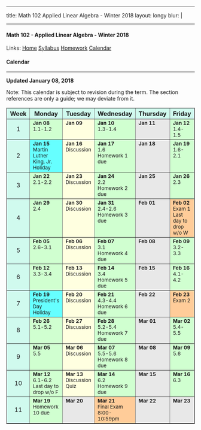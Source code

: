 
---  

title: Math 102 Applied Linear Algebra - Winter 2018
layout: longy
blur: |

---  

#### Math 102 - Applied Linear Algebra - Winter 2018  
  Links: [Home][math102Home]    [Syllabus][math102Syl]    [Homework][math102HW]    [Calendar][math102Cal]
    
   [math102Home]:http://thanghuynh.org/teaching/math102_w18.html
   [math102Syl]:http://thanghuynh.org/teaching/math102_syllabus.html
   [math102HW]:http://thanghuynh.org/teaching/math102_hw.html  
   [math102Cal]:http://thanghuynh.org/teaching/math102_calendar.html

#### Calendar    
---  


**Updated January 08, 2018**

Note: This calendar is subject to revision during the term. The section references are only a guide; we may deviate from it.  

<center>           
<table bgcolor="#D0FAEE" cellpadding="5" cellspacing="0" border="1">
<tbody>
<tr>
    <th width="10%">Week</th>
    <th width="18%">Monday</th>
    <th width="18%">Tuesday</th>
    <th width="18%">Wednesday</th>
    <th width="18%">Thursday</th>
    <th width="18%">Friday</th>
</tr>

<tr>
    <td align="center">1<br></td>
    <td valign="top" bgcolor="#d0ffd0"><b><small>Jan 08</small></b>
        <div align="left"><small>1.1-1.2 <br></small></div></td>
    <td valign="top" bgcolor="#ffffe0"><b><small>Jan 09</small></b>
		<div align="left"><small></small></div></td>
    <td valign="top" bgcolor="#d0ffd0"><b><small>Jan 10</small></b>
        <div align="left"><small>1.3-1.4 <br></small>
	<td valign="top" bgcolor="#E8E8E8"><b><small>Jan 11</small></b>
		<div align="left"><small></small></div></td>
    <td valign="top" bgcolor="#d0ffd0"><b><small>Jan 12</small></b>
        <div align="left"><small>1.4-1.5 <br></small></div></td>
</tr>

<tr>
    <td align="center">2<br></td>
    <td valign="top" bgcolor="#66ffff"><b><small>Jan 15</small></b>
        <div align="left"><small>Martin Luther King, Jr. <br>Holiday</small></div></td>
    <td valign="top" bgcolor="#ffffe0"><b><small>Jan 16</small></b>
		<div align="left"><small>Discussion</small></div></td>
    <td valign="top" bgcolor="#d0ffd0"><b><small>Jan 17</small></b>
        <div align="left"><small>1.6 <br>Homework 1 due</small></div></td>
	<td valign="top" bgcolor="#E8E8E8"><b><small>Jan 18</small></b>
		<div align="left"><small></small></div></td>
    <td valign="top" bgcolor="#d0ffd0"><b><small>Jan 19</small></b>
        <div align="left"><small>1.6-2.1 <br></small></div></td>
</tr>

<tr>
    <td align="center">3<br></td>
    <td valign="top" bgcolor="#d0ffd0"><b><small>Jan 22</small></b>
        <div align="left"><small>2.1-2.2 <br></small></div></td>
    <td valign="top" bgcolor="#ffffe0"><b><small>Jan 23</small></b>
		<div align="left"><small>Discussion<br></small></div></td>
    <td valign="top" bgcolor="#d0ffd0"><b><small>Jan 24</small></b>
        <div align="left"><small>2.2 <br>Homework 2 due</small></div></td>
	<td valign="top" bgcolor="#E8E8E8"><b><small>Jan 25</small></b>
		<div align="left"><small></small></div></td>
    <td valign="top" bgcolor="#d0ffd0"><b><small>Jan 26</small></b>
        <div align="left"><small>2.3 <br></small></div></td>
</tr>

<tr>
    <td align="center">4<br></td>
    <td valign="top" bgcolor="#d0ffd0"><b><small>Jan 29</small></b>
        <div align="left"><small>2.4<br></small></div></td>
	<td valign="top" bgcolor="#ffffe0"><b><small>Jan 30</small></b>
		<div align="left"><small>Discussion</small></div></td>
    <td valign="top" bgcolor="#d0ffd0"><b><small>Jan 31</small></b>
        <div align="left"><small>2.4-2.6 <br>Homework 3 due</small></div></td>
	<td valign="top" bgcolor="#E8E8E8"><b><small>Feb 01</small></b>
		<div align="left"><small></small></div></td>
    <td valign="top" bgcolor="#FFCC99"><b><small>Feb 02</small></b>
		<div align="left"><small>Exam 1 <br>Last day to drop w/o W</small></div></td>
</tr>

<tr>
    <td align="center">5<br></td>
    <td valign="top" bgcolor="#d0ffd0"><b><small>Feb 05</small></b>
        <div align="left"><small>2.6-3.1 <br></small></div></td>
    <td valign="top" bgcolor="#ffffe0"><b><small>Feb 06</small></b>
		<div align="left"><small>Discussion</small></div></td>
    <td valign="top" bgcolor="#d0ffd0"><b><small>Feb 07</small></b>
        <div align="left"><small>3.1 <br>Homework 4 due</small></div></td>
	<td valign="top" bgcolor="#E8E8E8"><b><small>Feb 08</small></b>
		<div align="left"><small></small></div></td>
    <td valign="top" bgcolor="#d0ffd0"><b><small>Feb 09</small></b>
        <div align="left"><small>3.2-3.3 <br></small></div></td>
</tr>

<tr>
    <td align="center">6<br></td>
    <td valign="top" bgcolor="#d0ffd0"><b><small>Feb 12</small></b>
        <div align="left"><small>3.3-3.4 <br></small></div></td>
    <td valign="top" bgcolor="#ffffe0"><b><small>Feb 13</small></b>
		<div align="left"><small>Discussion<br></small></div></td>
    <td valign="top" bgcolor="#d0ffd0"><b><small>Feb 14</small></b>
        <div align="left"><small>3.4 <br>Homework 5 due</small></div></td>
	<td valign="top" bgcolor="#E8E8E8"><b><small>Feb 15</small></b>
		<div align="left"><small></small></div></td>
    <td valign="top" bgcolor="#d0ffd0"><b><small>Feb 16</small></b>
		<div align="left"><small>4.1-4.2<br></small></div></td>
</tr>

<tr>
    <td align="center">7<br></td>
    <td valign="top" bgcolor="#66ffff"><b><small>Feb 19</small></b>
        <div align="left"><small>President's Day <br>Holiday<br></small></div></td>
    <td valign="top" bgcolor="#ffffe0"><b><small>Feb 20</small></b>
		<div align="left"><small>Discussion<br></small></div></td>
    <td valign="top" bgcolor="#d0ffd0"><b><small>Feb 21</small></b>
		<div align="left"><small>4.3-4.4 <br>Homework 6 due</small></div></td>
	<td valign="top" bgcolor="#E8E8E8"><b><small>Feb 22</small></b>
		<div align="left"><small></small></div></td>
    <td valign="top" bgcolor="#FFCC99"><b><small>Feb 23</small></b>
		<div align="left"><small>Exam 2 <br></small></div></td>
</tr>

<tr>
    <td align="center">8<br></td>
    <td valign="top" bgcolor="#d0ffd0"><b><small>Feb 26</small></b>
        <div align="left"><small>5.1-5.2<br></small></div></td>
    <td valign="top" bgcolor="#ffffe0"><b><small>Feb 27</small></b>
		<div align="left"><small>Discussion</small></div></td>
    <td valign="top" bgcolor="#d0ffd0"><b><small>Feb 28</small></b>
        <div align="left"><small>5.2-5.4 <br>Homework 7 due</small></div></td>
	<td valign="top" bgcolor="#E8E8E8"><b><small>Mar 01</small></b>
		<div align="left"><small></small></div></td>
    <td valign="top" bgcolor="#d0ffd0"><b><small>Mar 02</small></b>
		<div align="left"><small>5.4-5.5</small></div></td>
</tr>

<tr>
    <td align="center">9<br></td>
    <td valign="top" bgcolor="#d0ffd0"><b><small>Mar 05</small></b>
		<div align="left"><small>5.5 <br></small></div></td>
    <td valign="top" bgcolor="#ffffe0"><b><small>Mar 06</small></b>
		<div align="left"><small>Discussion</small></div></td>
    <td valign="top" bgcolor="#d0ffd0"><b><small>Mar 07</small></b>
        <div align="left"><small>5.5-5.6 <br>Homework 8 due</small></div></td>
	<td valign="top" bgcolor="#E8E8E8"><b><small>Mar 08</small></b>
        <div align="left"><small></small></div></td>
    <td valign="top" bgcolor="#d0ffd0"><b><small>Mar 09</small></b>
        <div align="left"><small>5.6 <br></small></div></td>
</tr>

<tr>
    <td align="center">10</td>
    <td valign="top" bgcolor="#d0ffd0"><small><b>Mar 12</b></small>
        <div align="left"><small>6.1-6.2 <br>Last day to drop w/o F</small></div></td>
    <td valign="top" bgcolor="#ffffe0"><b><small>Mar 13</small></b>
		<div align="left"><small>Discussion<br>Quiz</small></div></td>
    <td valign="top" bgcolor="#d0ffd0"><b><small>Mar 14</small></b>
        <div align="left"><small>6.2 <br>Homework 9 due</small></div></td>
	<td valign="top" bgcolor="#E8E8E8"><b><small>Mar 15</small></b>
		<div align="left"><small></small></div></td>
    <td valign="top" bgcolor="#d0ffd0"><b><small>Mar 16</small></b>
        <div align="left"><small>6.3 <br></small></div></td>
</tr>

<tr>
    <td align="center">11</td>
    <td valign="top" bgcolor="#d0ffd0"><b><small>Mar 19</small></b>
	    <div align="left"><small>Homework 10 due</small></div></td>
	<td valign="top" bgcolor="#E8E8E8"><b><small>Mar 20</small></b></td>
    <td valign="top" bgcolor="#FFCC99"><b><small>Mar 21</small></b>
	    <div align="left"><small>Final Exam <br>8:00-10:59pm</small></div></td>
    <td valign="top" bgcolor="#E8E8E8"><b><small>Mar 22</small></b></td>
    <td valign="top" bgcolor="#E8E8E8"><b><small>Mar 23</small></b></td>
</tr>  





